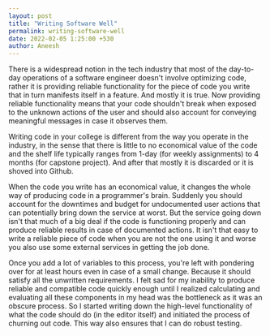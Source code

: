 ```yaml
---
layout: post 
title: "Writing Software Well"
permalink: writing-software-well 
date: 2022-02-05 1:25:00 +530
author: Aneesh  
---
```


There is a widespread notion in the tech industry that most of the day-to-day operations of a software engineer doesn't involve optimizing code, rather it is
providing reliable functionality for the piece of code you write that in turn manifests itself in a feature. And mostly it is true. Now providing reliable functionality means that your code shouldn't break when exposed to the unknown actions of the user and should also account for conveying meaningful messages in case it observes them.

Writing code in your college is different from the way you operate in the industry, in the sense that there is little to no economical value of the code and the shelf life typically ranges from 1-day (for weekly assignments) to 4 months (for capstone project). And after that mostly it is discarded or it is shoved into Github.

When the code you write has an economical value, it changes the whole way of producing code in a programmer's brain. Suddenly you should account for the downtimes and budget for undocumented user actions that can potentially bring down the service at worst. But the service going down isn't that much of a big deal if the code is functioning properly and can produce reliable results in case of documented actions. It isn't that easy to write a reliable piece of code when you are not the one using it and worse you also use some external services in getting the job done.

Once you add a lot of variables to this process, you're left with pondering over for at least hours even in case of a small change. Because it should satisfy all the unwritten requirements. I felt sad for my inability to produce reliable and compatible code quickly enough until I realized calculating and evaluating all these components in my head was the bottleneck as it was an obscure process. So I started writing down the high-level functionality of what the code should do (in the editor itself) and initiated the process of churning out code. This way also ensures that I can do robust testing.

